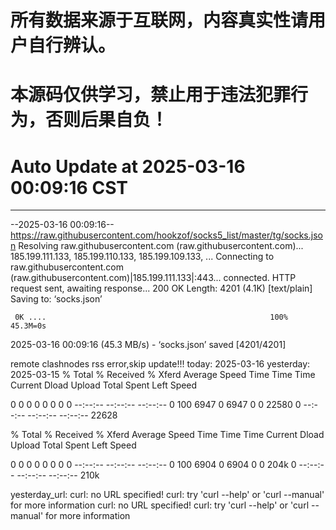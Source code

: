 # 所有数据来源于互联网，内容真实性请用户自行辨认。

# 本源码仅供学习，禁止用于违法犯罪行为，否则后果自负！

# Auto Update  at 2025-03-16 00:09:16 CST
------------------------------------------------
--2025-03-16 00:09:16--  https://raw.githubusercontent.com/hookzof/socks5_list/master/tg/socks.json
Resolving raw.githubusercontent.com (raw.githubusercontent.com)... 185.199.111.133, 185.199.110.133, 185.199.109.133, ...
Connecting to raw.githubusercontent.com (raw.githubusercontent.com)|185.199.111.133|:443... connected.
HTTP request sent, awaiting response... 200 OK
Length: 4201 (4.1K) [text/plain]
Saving to: ‘socks.json’

     0K ....                                                  100% 45.3M=0s

2025-03-16 00:09:16 (45.3 MB/s) - ‘socks.json’ saved [4201/4201]

remote clashnodes rss error,skip update!!!
today: 2025-03-16
yesterday: 2025-03-15
  % Total    % Received % Xferd  Average Speed   Time    Time     Time  Current
                                 Dload  Upload   Total   Spent    Left  Speed
  0     0    0     0    0     0      0      0 --:--:-- --:--:-- --:--:--     0100  6947    0  6947    0     0  22580      0 --:--:-- --:--:-- --:--:-- 22628

  % Total    % Received % Xferd  Average Speed   Time    Time     Time  Current
                                 Dload  Upload   Total   Spent    Left  Speed
  0     0    0     0    0     0      0      0 --:--:-- --:--:-- --:--:--     0100  6904    0  6904    0     0   204k      0 --:--:-- --:--:-- --:--:--  210k

yesterday_url:
curl: no URL specified!
curl: try 'curl --help' or 'curl --manual' for more information
curl: no URL specified!
curl: try 'curl --help' or 'curl --manual' for more information
